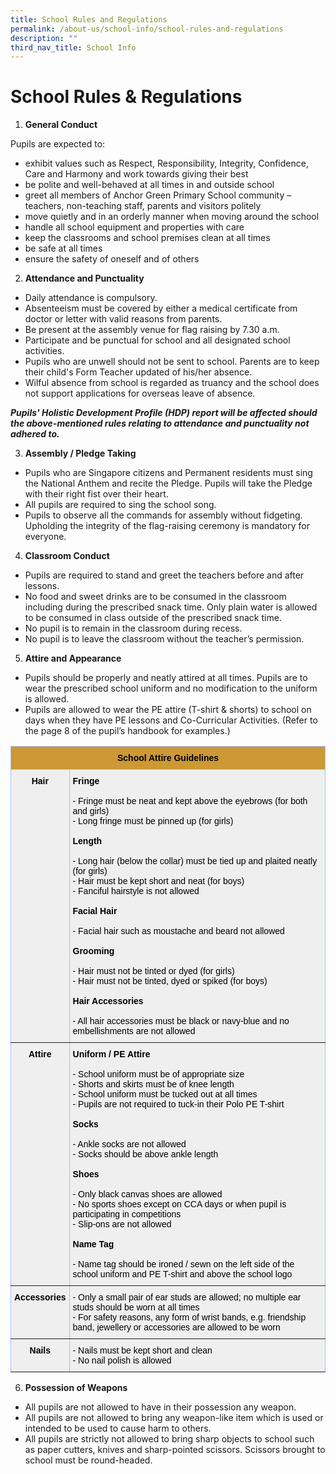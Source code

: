 ```yaml
---
title: School Rules and Regulations
permalink: /about-us/school-info/school-rules-and-regulations
description: ""
third_nav_title: School Info
---
```

School Rules & Regulations
==========================

  

1.  **General Conduct**

Pupils are expected to:

*   exhibit values such as Respect, Responsibility, Integrity, Confidence, Care and Harmony and work towards giving their best
*   be polite and well-behaved at all times in and outside school
*   greet all members of Anchor Green Primary School community – teachers, non-teaching staff, parents and visitors politely
*   move quietly and in an orderly manner when moving around the school
*   handle all school equipment and properties with care
*   keep the classrooms and school premises clean at all times
*   be safe at all times
*   ensure the safety of oneself and of others

  

2.  **Attendance and Punctuality**

*   Daily attendance is compulsory.
*   Absenteeism must be covered by either a medical certificate from doctor or letter with valid reasons from parents.
*   Be present at the assembly venue for flag raising by 7.30 a.m.
*   Participate and be punctual for school and all designated school activities.
*   Pupils who are unwell should not be sent to school. Parents are to keep their child's Form Teacher updated of his/her absence.
*   Wilful absence from school is regarded as truancy and the school does not support applications for overseas leave of absence.

**_Pupils' Holistic Development Profile (HDP) report will be affected should the above-mentioned rules relating to attendance and punctuality not adhered to._**

  

3.  **Assembly / Pledge Taking**

*   Pupils who are Singapore citizens and Permanent residents must sing the National Anthem and recite the Pledge. Pupils will take the Pledge with their right fist over their heart.
*   All pupils are required to sing the school song.
*   Pupils to observe all the commands for assembly without fidgeting. Upholding the integrity of the flag-raising ceremony is mandatory for everyone.

  

4.  **Classroom Conduct**

*   Pupils are required to stand and greet the teachers before and after lessons.
*   No food and sweet drinks are to be consumed in the classroom including during the prescribed snack time. Only plain water is allowed to be consumed in class outside of the prescribed snack time.
*   No pupil is to remain in the classroom during recess.
*   No pupil is to leave the classroom without the teacher’s permission.

  

5.  **Attire and Appearance**

*   Pupils should be properly and neatly attired at all times. Pupils are to wear the prescribed school uniform and no modification to the uniform is allowed.
*   Pupils are allowed to wear the PE attire (T-shirt & shorts) to school on days when they have PE lessons and Co-Curricular Activities. (Refer to the page 8 of the pupil’s handbook for examples.)

<style type="text/css">
.tg  {border-collapse:collapse;border-color:#aabcfe;border-spacing:0;}
.tg td{background-color:#e8edff;border-color:#aabcfe;border-style:solid;border-width:1px;color:#669;
  font-family:Arial, sans-serif;font-size:14px;overflow:hidden;padding:10px 5px;word-break:normal;}
.tg th{background-color:#b9c9fe;border-color:#aabcfe;border-style:solid;border-width:1px;color:#039;
  font-family:Arial, sans-serif;font-size:14px;font-weight:normal;overflow:hidden;padding:10px 5px;word-break:normal;}
.tg .tg-2oxp{background-color:#efefef;border-color:inherit;color:#000000;text-align:center;vertical-align:top}
.tg .tg-xq07{background-color:#efefef;border-color:inherit;text-align:left;vertical-align:top}
.tg .tg-8wy3{background-color:#efefef;border-color:inherit;color:#000000;text-align:left;vertical-align:top}
.tg .tg-azx3{background-color:#cd9934;border-color:inherit;color:#000000;text-align:center;vertical-align:top}
.tg .tg-tdcm{background-color:#efefef;border-color:inherit;color:#000000;text-align:center;vertical-align:top}
.tg .tg-y698{background-color:#efefef;border-color:inherit;text-align:left;vertical-align:top}
</style>
<table class="tg">
<thead>
  <tr>
    <th class="tg-azx3" colspan="2"><span style="font-weight:bold">School Attire Guidelines</span></th>
  </tr>
</thead>
<tbody>
  <tr>
    <td class="tg-2oxp"><span style="font-weight:bold">Hair</span></td>
    <td class="tg-8wy3"><span style="font-weight:bold">Fringe</span><br><br>- Fringe must be neat and kept above the eyebrows (for both and girls)<br>- Long fringe must be pinned up (for girls)<br><br><span style="font-weight:bold">Length</span><br><br>- Long hair (below the collar) must be tied up and plaited neatly (for girls)<br>- Hair must be kept short and neat (for boys)<br>- Fanciful hairstyle is not allowed<br><br><span style="font-weight:bold">Facial Hair</span><br><br>- Facial hair such as moustache and beard not allowed  <br><br><span style="font-weight:bold">Grooming</span><br><br>- Hair must not be tinted or dyed (for girls)<br>- Hair must not be tinted, dyed or spiked (for boys)<br><br><span style="font-weight:bold">Hair Accessories</span> <br><br>- All hair accessories must be black or navy-blue and no embellishments are not allowed</td>
  </tr>
  <tr>
    <td class="tg-tdcm"><span style="font-weight:bold">Attire</span></td>
    <td class="tg-y698"><span style="font-weight:bold;color:#000">Uniform / PE Attire</span><br><br><span style="color:#000">- School uniform must be of appropriate size </span><br><span style="color:#000">- Shorts and skirts must be of knee length </span><br><span style="color:#000">- School uniform must be tucked out at all times</span><br><span style="color:#000">- Pupils are not required to tuck-in their Polo PE T-shirt</span><br><br><span style="font-weight:bold;color:#000">Socks</span><br><br><span style="color:#000">- Ankle socks are not allowed</span><br><span style="color:#000">- Socks should be above ankle length </span><br><br><span style="font-weight:bold;color:#000">Shoes </span><br><br><span style="color:#000">- Only black canvas shoes are allowed </span><br><span style="color:#000">- No sports shoes except on CCA days or when pupil is participating in competitions</span><br><span style="color:#000">- Slip-ons are not allowed</span><br><br><span style="font-weight:bold;color:#000">Name Tag</span><br><br><span style="color:#000">- Name tag should be ironed / sewn on the left side of the school uniform and PE T-shirt and above the school logo</span><br><span style="color:#000"> </span></td>
  </tr>
  <tr>
    <td class="tg-2oxp"><span style="font-weight:bold">Accessories</span></td>
    <td class="tg-xq07"><span style="color:#000">- Only a small pair of ear studs are allowed; no multiple ear studs should be worn at all times</span><br><span style="color:#000">- For safety reasons, any form of wrist bands, e.g. friendship band, jewellery or accessories are allowed to be worn</span></td>
  </tr>
  <tr>
    <td class="tg-tdcm"><span style="font-weight:bold">Nails</span></td>
    <td class="tg-y698"><span style="color:#000">- Nails must be kept short and clean</span><br><span style="color:#000">- No nail polish is allowed</span> </td>
  </tr>
</tbody>
</table>

 6.  **Possession of Weapons**

*   All pupils are not allowed to have in their possession any weapon.
*   All pupils are not allowed to bring any weapon-like item which is used or intended to be used to cause harm to others.
*   All pupils are strictly not allowed to bring sharp objects to school such as paper cutters, knives and sharp-pointed scissors. Scissors brought to school must be round-headed.